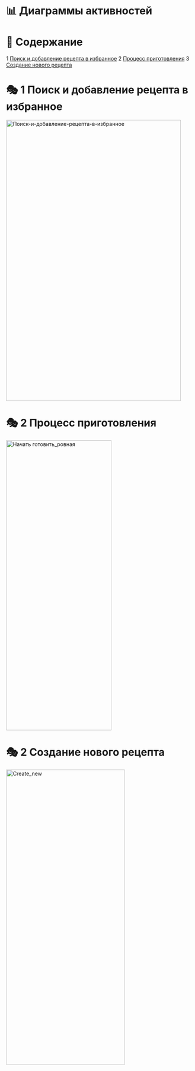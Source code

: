 # 📊 Диаграммы активностей

# 📑 **Содержание**
1 [Поиск и добавление рецепта в избранное](#search_and_add) 
2 [Процесс приготовления](#cooking_process) 
3 [Создание нового рецепта](#create_recipe) 
 
<a name="search_and_add"/>

# 🎭 **1 Поиск и добaвление рецепта в избранное**

<img width="471" height="757" alt="Поиск-и-добавление-рецепта-в-избранное" src="https://github.com/user-attachments/assets/c68f05a2-454c-4993-b85e-7c405d315cd8" />

<a name="cooking_process"/>

# 🎭 **2 Процесс приготовления**

<img width="284" height="781" alt="Начать готовить_ровная" src="https://github.com/user-attachments/assets/6ab8d125-e4fe-498a-b5ef-9b7acc9ce804" />

<a name="create_recipe"/>

# 🎭 **2 Создание нового рецепта**

<img width="320" height="795" alt="Create_new" src="https://github.com/user-attachments/assets/42143e6c-683e-4133-9eff-0e03da0b7475" />




